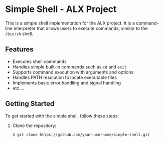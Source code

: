 # Simple Shell - ALX Project

This is a simple shell implementation for the ALX project. It is a command-line interpreter that allows users to execute commands, similar to the `/bin/sh` shell.

## Features

- Executes shell commands
- Handles simple built-in commands such as `cd` and `exit`
- Supports command execution with arguments and options
- Handles PATH resolution to locate executable files
- Implements basic error handling and signal handling
- etc ...

## Getting Started

To get started with the simple shell, follow these steps:

1. Clone the repository:

   ```bash
   $ git clone https://github.com/your-username/simple-shell.git